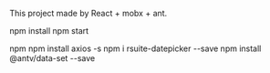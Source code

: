 This project made by React + mobx + ant.

npm install
npm start

npm npm install axios -s
npm i rsuite-datepicker --save
npm install @antv/data-set --save